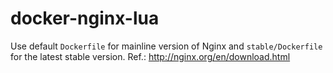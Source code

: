 # docker-nginx-lua

Use default `Dockerfile` for mainline version of Nginx and `stable/Dockerfile` for the latest stable version. Ref.: http://nginx.org/en/download.html

